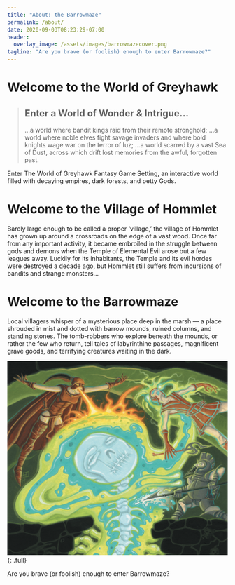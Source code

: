 ```yaml
---
title: "About: the Barrowmaze"
permalink: /about/
date: 2020-09-03T08:23:29-07:00
header:
  overlay_image: /assets/images/barrowmazecover.png
tagline: "Are you brave (or foolish) enough to enter Barrowmaze?"
---
```


# Welcome to the World of Greyhawk

> ## Enter a World of Wonder & Intrigue…
>
> ...a world where bandit kings raid from their remote stronghold;
> ...a world where noble elves fight savage invaders and where bold knights wage war on the terror of Iuz;
> ...a world scarred by a vast Sea of Dust, across which drift lost memories from the awful, forgotten past.
 
Enter The World of Greyhawk Fantasy Game Setting, an interactive world filled with decaying empires, dark forests, and petty Gods.


# Welcome to the Village of Hommlet

Barely large enough to be called a proper ‘village,’ the village of Hommlet has grown up around a crossroads on the edge of a vast wood. Once far from any important activity, it became embroiled in the struggle between gods and demons when the Temple of Elemental Evil arose but a few leagues away. Luckily for its inhabitants, the Temple and its evil hordes were destroyed a decade ago, but Hommlet still suffers from incursions of bandits and strange monsters…


# Welcome to the Barrowmaze

Local villagers whisper of a mysterious place deep in the marsh — a place shrouded in mist and dotted with barrow mounds, ruined columns, and standing stones. The tomb-robbers who explore beneath the mounds, or rather the few who return, tell tales of labyrinthine passages, magnificent grave goods, and terrifying creatures waiting in the dark.

![Cover Image](/assets/images/barrowmazecover.png)
{: .full}

Are you brave (or foolish) enough to enter Barrowmaze? 